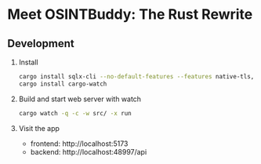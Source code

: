 # Meet OSINTBuddy: The Rust Rewrite


## Development

1. Install
   ```bash
   cargo install sqlx-cli --no-default-features --features native-tls,postgres
   cargo install cargo-watch
   ```

2. Build and start web server with watch
   ```bash
   cargo watch -q -c -w src/ -x run
   ```

3. Visit the app
   - frontend: http://localhost:5173
   - backend: http://localhost:48997/api
